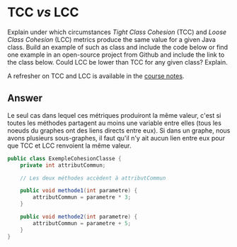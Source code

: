 # TCC *vs* LCC

Explain under which circumstances *Tight Class Cohesion* (TCC) and *Loose Class Cohesion* (LCC) metrics produce the same value for a given Java class. Build an example of such as class and include the code below or find one example in an open-source project from Github and include the link to the class below. Could LCC be lower than TCC for any given class? Explain.

A refresher on TCC and LCC is available in the [course notes](https://oscarlvp.github.io/vandv-classes/#cohesion-graph).

## Answer

Le seul cas dans lequel ces métriques produiront la même valeur, c'est si toutes les méthodes partagent au moins une variable entre elles (tous les noeuds du graphes ont des liens directs entre eux). Si dans un graphe, nous avons plusieurs sous-graphes, il faut qu'il n'y ait aucun lien entre eux pour que TCC et LCC renvoient la même valeur.  

```java
public class ExempleCohesionClasse {
    private int attributCommun;

    // Les deux méthodes accèdent à attributCommun

    public void methode1(int parametre) {
        attributCommun = parametre * 3;
    }

    public void methode2(int parametre) {
        attributCommun = parametre + 5;
    }
}
```

